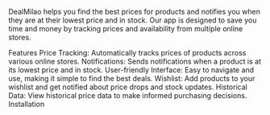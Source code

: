 DealMilao helps you find the best prices for products and notifies you when they are at their lowest price and in stock. Our app is designed to save you time and money by tracking prices and availability from multiple online stores.

Features
Price Tracking: Automatically tracks prices of products across various online stores.
Notifications: Sends notifications when a product is at its lowest price and in stock.
User-friendly Interface: Easy to navigate and use, making it simple to find the best deals.
Wishlist: Add products to your wishlist and get notified about price drops and stock updates.
Historical Data: View historical price data to make informed purchasing decisions.
Installation